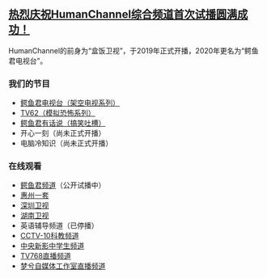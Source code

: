 ## [热烈庆祝HumanChannel综合频道首次试播圆满成功！](shibo01.md)

HumanChannel的前身为“盒饭卫视”，于2019年正式开播，2020年更名为“鳄鱼君电视台”。

### 我们的节目
* [鳄鱼君电视台（架空电视系列）](https://www.bilibili.com/medialist/detail/ml1587237628?type=1&spm_id_from=333.999.0.0)
* [TV62（模拟恐怖系列）](https://www.bilibili.com/medialist/detail/ml1591857028?type=1&spm_id_from=333.999.0.0)
* [鳄鱼君有话说（搞笑吐槽）](https://www.bilibili.com/medialist/detail/ml1598841028?type=1&spm_id_from=333.999.0.0)
* 开心一刻（尚未正式开播）
* 电脑冷知识（尚未正式开播）

### 在线观看
* [鳄鱼君频道](https://meeting.tencent.com/p/6787354737)（公开试播中）
* [惠州一套](hztv.md)
* [深圳卫视](https://www.sztv.com.cn/dianshi.shtml?id=7867)
* [湖南卫视](http://live.mgtv.com/)
* 英语辅导频道（已停播）
* [CCTV-10科教频道](https://tv.cctv.com/live/cctv10/m/)
* [中央新影中学生频道](http://m.zxstv.com.cn/zhibo)
* [TV768直播频道](https://live.bilibili.com/6674145?broadcast_type=0&is_room_feed=0&spm_id_from=333.999.0.0)
* [梦兮自媒体工作室直播频道](https://www.bilibili.com/blackboard/live/live-activity-player.html?cid=24553973&quality=0)
